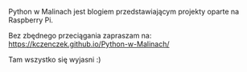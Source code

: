Python w Malinach jest blogiem przedstawiającym projekty oparte na Raspberry Pi.

Bez zbędnego przeciągania zapraszam na: 
https://kczenczek.github.io/Python-w-Malinach/

Tam wszystko się wyjasni :)

